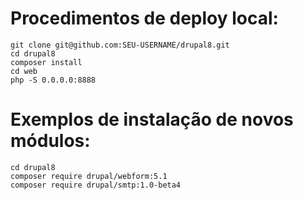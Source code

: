 # Procedimentos de deploy local:

    git clone git@github.com:SEU-USERNAME/drupal8.git
    cd drupal8
    composer install
    cd web
    php -S 0.0.0.0:8888

# Exemplos de instalação de novos módulos:

    cd drupal8
    composer require drupal/webform:5.1
    composer require drupal/smtp:1.0-beta4
